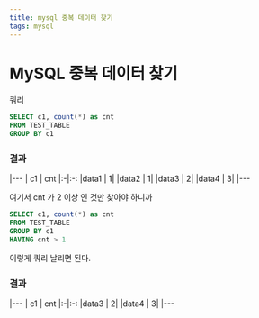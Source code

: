 ```yaml
---
title: mysql 중복 데이터 찾기
tags: mysql
---
```



# MySQL 중복 데이터 찾기

쿼리

```sql
SELECT c1, count(*) as cnt 
FROM TEST_TABLE 
GROUP BY c1
```

<!-- more -->

### 결과 

|---
| c1 | cnt 
|:-|:-:
|data1 | 1|
|data2 | 1|
|data3 | 2|
|data4 | 3|
|---

여기서 cnt 가 2 이상 인 것만 찾아야 하니까

```sql
SELECT c1, count(*) as cnt 
FROM TEST_TABLE 
GROUP BY c1
HAVING cnt > 1
```

이렇게 쿼리 날리면 된다.

### 결과

|---
| c1 | cnt 
|:-|:-:
|data3 | 2|
|data4 | 3|
|---